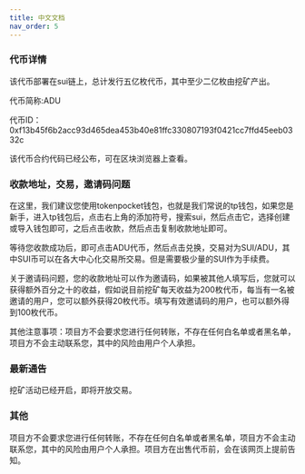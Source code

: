 ```yaml
---
title: 中文文档
nav_order: 5
---
```


### 代币详情

该代币部署在sui链上，总计发行五亿枚代币，其中至少二亿枚由挖矿产出。

代币简称:ADU

代币ID：0xf13b45f6b2acc93d465dea453b40e81ffc330807193f0421cc7ffd45eeb0332c  

该代币合约代码已经公布，可在区块浏览器上查看。

### 收款地址，交易，邀请码问题

在这里，我们建议您使用tokenpocket钱包，也就是我们常说的tp钱包，如果您是新手，进入tp钱包后，点击右上角的添加符号，搜索sui，然后点击它，选择创建或导入钱包即可，之后点击收款，然后点击复制收款地址即可。

等待您收款成功后，即可点击ADU代币，然后点击兑换，交易对为SUI/ADU，其中SUI币可以在各大中心化交易所交易。但是需要极少量的SUI作为手续费。

关于邀请码问题，您的收款地址可以作为邀请码，如果被其他人填写后，您就可以获得额外百分之十的收益，假如说目前挖矿每天收益为200枚代币，每当有一名被邀请的用户，您可以额外获得20枚代币。填写有效邀请码的用户，也可以额外得到100枚代币。

其他注意事项：项目方不会要求您进行任何转账，不存在任何白名单或者黑名单，项目方不会主动联系您，其中的风险由用户个人承担。

### 最新通告

挖矿活动已经开启，即将开放交易。

### 其他

项目方不会要求您进行任何转账，不存在任何白名单或者黑名单，项目方不会主动联系您，其中的风险由用户个人承担。项目方在出售代币前，会在该网页上提前告知。
